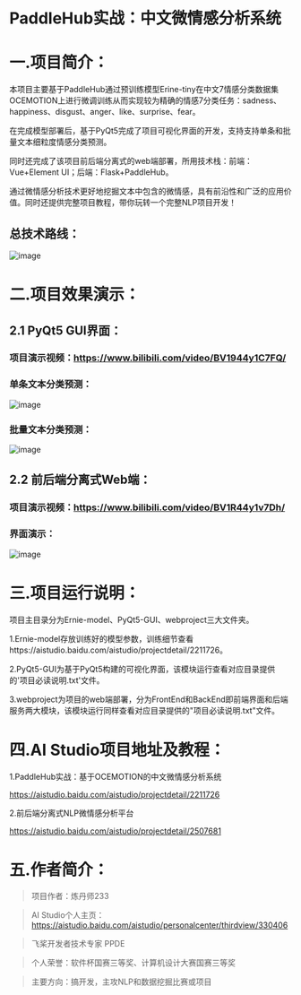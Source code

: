 # PaddleHub实战：中文微情感分析系统

# 一.项目简介：
本项目主要基于PaddleHub通过预训练模型Erine-tiny在中文7情感分类数据集OCEMOTION上进行微调训练从而实现较为精确的情感7分类任务：sadness、happiness、disgust、anger、like、surprise、fear。

在完成模型部署后，基于PyQt5完成了项目可视化界面的开发，支持支持单条和批量文本细粒度情感分类预测。

同时还完成了该项目前后端分离式的web端部署，所用技术栈：前端：Vue+Element UI；后端：Flask+PaddleHub。

通过微情感分析技术更好地挖掘文本中包含的微情感，具有前沿性和广泛的应用价值。同时还提供完整项目教程，带你玩转一个完整NLP项目开发！

## 总技术路线：

![image](https://github.com/hchhtc123/Sentiment-analysis/blob/main/show_picture/%E6%8A%80%E6%9C%AF%E8%B7%AF%E7%BA%BF.png)

# 二.项目效果演示：

## 2.1 PyQt5 GUI界面：
### 项目演示视频：https://www.bilibili.com/video/BV1944y1C7FQ/

### 单条文本分类预测：
![image](https://github.com/hchhtc123/Sentiment-analysis/blob/main/show_picture/GUI-%E5%8D%95%E6%9D%A1%E9%A2%84%E6%B5%8B.png)

### 批量文本分类预测：
![image](https://github.com/hchhtc123/Sentiment-analysis/blob/main/show_picture/GUI-%E6%89%B9%E9%87%8F%E9%A2%84%E6%B5%8B.png)

## 2.2 前后端分离式Web端：
### 项目演示视频：https://www.bilibili.com/video/BV1R44y1v7Dh/

### 界面演示：
![image](https://github.com/hchhtc123/Sentiment-analysis/blob/main/show_picture/web-%E9%A2%84%E6%B5%8B.png)


# 三.项目运行说明：

项目主目录分为Ernie-model、PyQt5-GUI、webproject三大文件夹。

1.Ernie-model存放训练好的模型参数，训练细节查看https://aistudio.baidu.com/aistudio/projectdetail/2211726。

2.PyQt5-GUI为基于PyQt5构建的可视化界面，该模块运行查看对应目录提供的'项目必读说明.txt'文件。

3.webproject为项目的web端部署，分为FrontEnd和BackEnd即前端界面和后端服务两大模块，该模块运行同样查看对应目录提供的"项目必读说明.txt"文件。

# 四.AI Studio项目地址及教程：

1.PaddleHub实战：基于OCEMOTION的中文微情感分析系统
 
 https://aistudio.baidu.com/aistudio/projectdetail/2211726

 2.前后端分离式NLP微情感分析平台
 
 https://aistudio.baidu.com/aistudio/projectdetail/2507681
 
 # 五.作者简介：
 
> 项目作者：炼丹师233
 
> AI Studio个人主页：https://aistudio.baidu.com/aistudio/personalcenter/thirdview/330406
 
> 飞桨开发者技术专家 PPDE

> 个人荣誉：软件杯国赛三等奖、计算机设计大赛国赛三等奖
 
> 主要方向：搞开发，主攻NLP和数据挖掘比赛或项目



